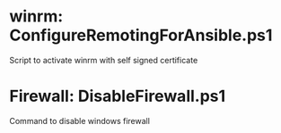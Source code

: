 
# winrm: ConfigureRemotingForAnsible.ps1
Script to activate winrm with self signed certificate

# Firewall: DisableFirewall.ps1
Command to disable windows firewall

